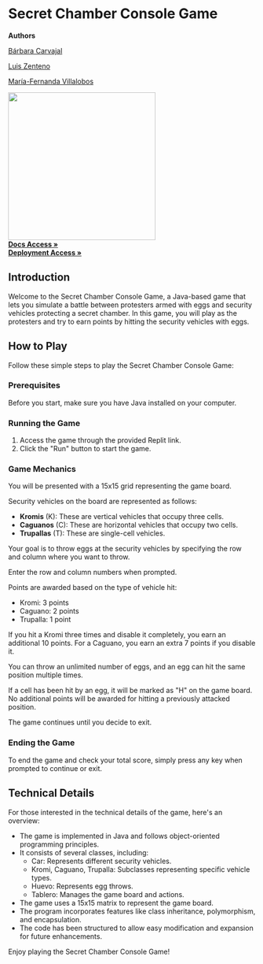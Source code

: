 # Secret Chamber Console Game

 <b>Authors</b>

  [Bárbara Carvajal](https://github.com/BarbaraCarvajal)
<br />

[Luis Zenteno](https://github.com/LuisZentenxx)
<br />

[María-Fernanda Villalobos](https://github.com/MariferVL)
<br/>

<img width="300px" src="https://github.com/MariferVL/GameSecretChamber/assets/99364311/51c1e97c-87e8-453e-b47b-04571b4f12ba">


<br/>
    <a href="https://github.com/MariferVL/GameSecretChamber" target="_blank"><strong>Docs Access »</strong></a>
<br/>
     <a href="https://replit.com/@marifervl/CamaraSecreta-Juego" target="_blank"><strong>Deployment Access »</strong></a>
<br/>

## Introduction
<p>Welcome to the Secret Chamber Console Game, a Java-based game that lets you simulate a battle between protesters armed with eggs and security vehicles protecting a secret chamber. In this game, you will play as the protesters and try to earn points by hitting the security vehicles with eggs.</p>

## How to Play
<p>Follow these simple steps to play the Secret Chamber Console Game:</p>

### Prerequisites
<p>Before you start, make sure you have Java installed on your computer.</p>

### Running the Game
<ol>
<li>Access the game through the provided Replit link.</li>
<li>Click the "Run" button to start the game.</li>
</ol>

### Game Mechanics
<p>You will be presented with a 15x15 grid representing the game board.</p>
<p>Security vehicles on the board are represented as follows:</p>
<ul>
<li><strong>Kromis</strong> (K): These are vertical vehicles that occupy three cells.</li>
<li><strong>Caguanos</strong> (C): These are horizontal vehicles that occupy two cells.</li>
<li><strong>Trupallas</strong> (T): These are single-cell vehicles.</li>
</ul>
<p>Your goal is to throw eggs at the security vehicles by specifying the row and column where you want to throw.</p>
<p>Enter the row and column numbers when prompted.</p>
<p>Points are awarded based on the type of vehicle hit:</p>
<ul>
<li>Kromi: 3 points</li>
<li>Caguano: 2 points</li>
<li>Trupalla: 1 point</li>
</ul>
<p>If you hit a Kromi three times and disable it completely, you earn an additional 10 points. For a Caguano, you earn an extra 7 points if you disable it.</p>
<p>You can throw an unlimited number of eggs, and an egg can hit the same position multiple times.</p>
<p>If a cell has been hit by an egg, it will be marked as "H" on the game board. No additional points will be awarded for hitting a previously attacked position.</p>
<p>The game continues until you decide to exit.</p>

### Ending the Game
<p>To end the game and check your total score, simply press any key when prompted to continue or exit.</p>

## Technical Details
<p>For those interested in the technical details of the game, here's an overview:</p>
<ul>
<li>The game is implemented in Java and follows object-oriented programming principles.</li>
<li>It consists of several classes, including:
  <ul>
  <li>Car: Represents different security vehicles.</li>
  <li>Kromi, Caguano, Trupalla: Subclasses representing specific vehicle types.</li>
  <li>Huevo: Represents egg throws.</li>
  <li>Tablero: Manages the game board and actions.</li>
  </ul>
</li>
<li>The game uses a 15x15 matrix to represent the game board.</li>
<li>The program incorporates features like class inheritance, polymorphism, and encapsulation.</li>
<li>The code has been structured to allow easy modification and expansion for future enhancements.</li>
</ul>

<p>Enjoy playing the Secret Chamber Console Game!</p>
